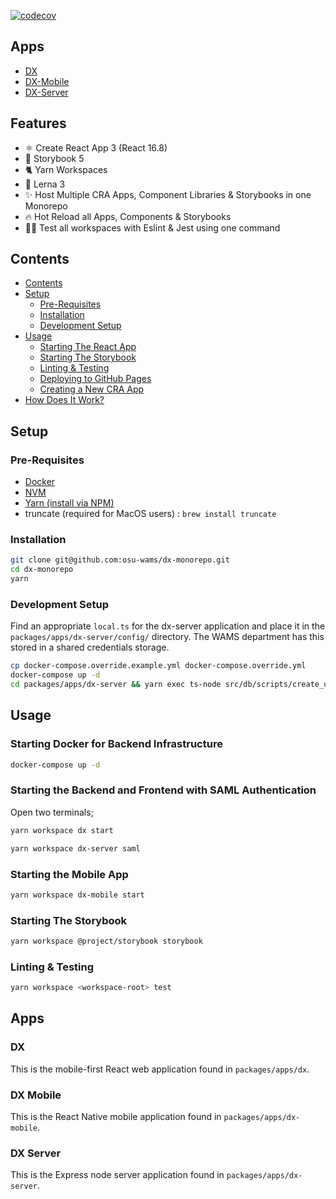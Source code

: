 [![codecov](https://codecov.io/gh/osu-wams/dx-monorepo/branch/master/graph/badge.svg)](https://codecov.io/gh/osu-wams/dx-monorepo)

## Apps

- [DX](#dx)
- [DX-Mobile](#dx-mobile)
- [DX-Server](#dx-server)

## Features

- ⚛️ Create React App 3 (React 16.8)
- 📖 Storybook 5
- 🐈 Yarn Workspaces
- 🐉 Lerna 3
- ✨ Host Multiple CRA Apps, Component Libraries & Storybooks in one Monorepo
- 🔥 Hot Reload all Apps, Components & Storybooks
- 👨‍🔬 Test all workspaces with Eslint & Jest using one command

## Contents

- [Contents](#contents)
- [Setup](#setup)
  - [Pre-Requisites](#pre-requisites)
  - [Installation](#installation)
  - [Development Setup](#development-setup)
- [Usage](#usage)
  - [Starting The React App](#starting-the-react-app)
  - [Starting The Storybook](#starting-the-storybook)
  - [Linting &amp; Testing](#linting-amp-testing)
  - [Deploying to GitHub Pages](#deploying-to-github-pages)
  - [Creating a New CRA App](#creating-a-new-cra-app)
- [How Does It Work?](#how-does-it-work)

## Setup

### Pre-Requisites

- [Docker](https://docs.docker.com/install/)
- [NVM](https://github.com/nvm-sh/nvm#installation-and-update)
- [Yarn (install via NPM)](https://yarnpkg.com/en/docs/install#alternatives-stable)
- truncate (required for MacOS users) : `brew install truncate`

### Installation

```bash
git clone git@github.com:osu-wams/dx-monorepo.git
cd dx-monorepo
yarn
```

### Development Setup

Find an appropriate `local.ts` for the dx-server application and place it in the `packages/apps/dx-server/config/` directory. The WAMS department has this stored in a shared credentials storage.

```bash
cp docker-compose.override.example.yml docker-compose.override.yml
docker-compose up -d
cd packages/apps/dx-server && yarn exec ts-node src/db/scripts/create_users_table.ts && cd -
```

## Usage

### Starting Docker for Backend Infrastructure

```bash
docker-compose up -d
```

### Starting the Backend and Frontend with SAML Authentication

Open two terminals;

```bash
yarn workspace dx start
```

```bash
yarn workspace dx-server saml
```

### Starting the Mobile App

```bash
yarn workspace dx-mobile start
```

### Starting The Storybook

```bash
yarn workspace @project/storybook storybook
```

### Linting & Testing

```bash
yarn workspace <workspace-root> test
```

## Apps

### DX

This is the mobile-first React web application found in `packages/apps/dx`.

### DX Mobile

This is the React Native mobile application found in `packages/apps/dx-mobile`.

### DX Server

This is the Express node server application found in `packages/apps/dx-server`.
